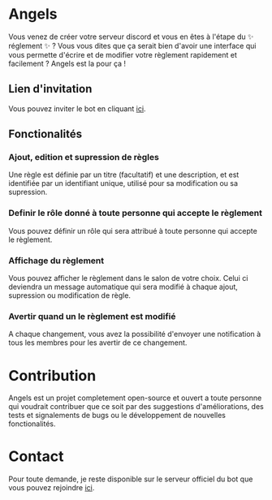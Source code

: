 # Angels

Vous venez de créer votre serveur discord et vous en êtes à l'étape du ✨ réglement ✨ ? Vous vous dites que ça serait bien d'avoir une interface qui vous permette d'écrire et de modifier votre règlement rapidement et facilement ? Angels est la pour ça !

## Lien d'invitation

Vous pouvez inviter le bot en cliquant [ici](https://discord.com/oauth2/authorize?client_id=1239199240690077776&permissions=0&scope=bot).

## Fonctionalités

### Ajout, edition et supression de règles

Une règle est définie par un titre (facultatif) et une description, et est identifiée par un identifiant unique, utilisé pour sa modification ou sa supression.

### Definir le rôle donné à toute personne qui accepte le règlement

Vous pouvez définir un rôle qui sera attribué à toute personne qui accepte le règlement.

### Affichage du règlement

Vous pouvez afficher le règlement dans le salon de votre choix. Celui ci deviendra un message automatique qui sera modifié à chaque ajout, supression ou modification de règle.

### Avertir quand un le règlement est modifié

A chaque changement, vous avez la possibilité d'envoyer une notification à tous les membres pour les avertir de ce changement.

# Contribution

Angels est un projet completement open-source et ouvert a toute personne qui voudrait contribuer que ce soit par des suggestions d'améliorations, des tests et signalements de bugs ou le développement de nouvelles fonctionalités.

# Contact

Pour toute demande, je reste disponible sur le serveur officiel du bot que vous pouvez rejoindre [ici](https://discord.gg/8G4d66GcFU).

